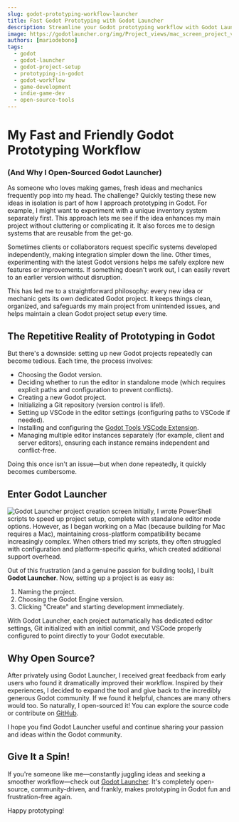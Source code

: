 ```yaml
---
slug: godot-prototyping-workflow-launcher
title: Fast Godot Prototyping with Godot Launcher
description: Streamline your Godot prototyping workflow with Godot Launcher. Learn how this open-source tool simplifies project setup, version control, and editor configuration for game developers.
image: https://godotlauncher.org/img/Project_views/mac_screen_project_view_dark.webp
authors: [mariodebono]
tags:
  - godot
  - godot-launcher
  - godot-project-setup
  - prototyping-in-godot
  - godot-workflow
  - game-development
  - indie-game-dev
  - open-source-tools
---
```


# My Fast and Friendly Godot Prototyping Workflow

### (And Why I Open-Sourced Godot Launcher)

As someone who loves making games, fresh ideas and mechanics frequently pop into my head. The challenge? Quickly testing these new ideas in isolation is part of how I approach prototyping in Godot. For example, I might want to experiment with a unique inventory system separately first. This approach lets me see if the idea enhances my main project without cluttering or complicating it. It also forces me to design systems that are reusable from the get-go.

<!-- truncate -->

Sometimes clients or collaborators request specific systems developed independently, making integration simpler down the line. Other times, experimenting with the latest Godot versions helps me safely explore new features or improvements. If something doesn't work out, I can easily revert to an earlier version without disruption.

This has led me to a straightforward philosophy: every new idea or mechanic gets its own dedicated Godot project. It keeps things clean, organized, and safeguards my main project from unintended issues, and helps maintain a clean Godot project setup every time.

## The Repetitive Reality of Prototyping in Godot

But there's a downside: setting up new Godot projects repeatedly can become tedious. Each time, the process involves:

- Choosing the Godot version.
- Deciding whether to run the editor in standalone mode (which requires explicit paths and configuration to prevent conflicts).
- Creating a new Godot project.
- Initializing a Git repository (version control is life!).
- Setting up VSCode in the editor settings (configuring paths to VSCode if needed).
- Installing and configuring the [Godot Tools VSCode Extension](https://marketplace.visualstudio.com/items?itemName=geequlim.godot-tools).
- Managing multiple editor instances separately (for example, client and server editors), ensuring each instance remains independent and conflict-free.

Doing this once isn't an issue—but when done repeatedly, it quickly becomes cumbersome.

## Enter Godot Launcher

![Godot Launcher project creation screen](/img/blog/images/launcher-new-project-ui.webp)
Initially, I wrote PowerShell scripts to speed up project setup, complete with standalone editor mode options. However, as I began working on a Mac (because building for Mac requires a Mac), maintaining cross-platform compatibility became increasingly complex. When others tried my scripts, they often struggled with configuration and platform-specific quirks, which created additional support overhead.

Out of this frustration (and a genuine passion for building tools), I built **Godot Launcher**. Now, setting up a project is as easy as:

1. Naming the project.
2. Choosing the Godot Engine version.
3. Clicking "Create" and starting development immediately.

With Godot Launcher, each project automatically has dedicated editor settings, Git initialized with an initial commit, and VSCode properly configured to point directly to your Godot executable.

## Why Open Source?

After privately using Godot Launcher, I received great feedback from early users who found it dramatically improved their workflow. Inspired by their experiences, I decided to expand the tool and give back to the incredibly generous Godot community. If we found it helpful, chances are many others would too. So naturally, I open-sourced it!
You can explore the source code or contribute on [GitHub](https://github.com/godotlauncher/launcher).

I hope you find Godot Launcher useful and continue sharing your passion and ideas within the Godot community.

## Give It a Spin!

If you're someone like me—constantly juggling ideas and seeking a smoother workflow—check out [Godot Launcher](https://godotlauncher.org). It's completely open-source, community-driven, and frankly, makes prototyping in Godot fun and frustration-free again.

Happy prototyping!
